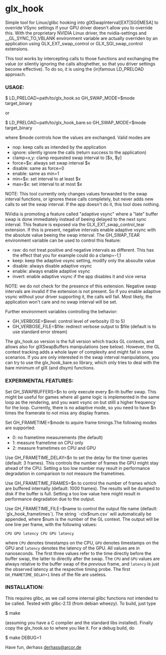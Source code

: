 glx_hook
========

Simple tool for Linux/glibc hooking into glXSwapInterval[EXT|SGI|MESA] to
override VSync settings if your GPU driver doesn't allow you to override
this. With the proprietary NVIDIA Linux driver, the nvidia-settings and
__GL_SYNC_TO_VBLANK environment variable are actually overriden by an
application using GLX_EXT_swap_control or GLX_SGI_swap_control extensions.

This tool works by intercepting calls to those functions and exchanging the
value (or silently ignoring the calls altoghether, so that you driver
settings become effective). To do so, it is using the (in)famous LD_PRELOAD
approach.

### USAGE:

$ LD_PRELOAD=path/to/glx_hook.so GH_SWAP_MODE=$mode target_binary

or

$ LD_PRELOAD=path/to/glx_hook_bare.so GH_SWAP_MODE=$mode target_binary

where $mode controls how the values are exchanged. Valid modes are
* nop: keep calls as intended by the application
* ignore: silently ignore the calls (return success to the application)
* clamp=$x,$y: clamp requested swap interval to [$x, $y]
* force=$x: always set swap interval $x
* disable: same as force=0
* enable: same as min=1
* min=$x: set interval to at least $x
* max=$x: set interval to at most $x

NOTE: This tool currently only changes values forwarded to the swap interval
functions, or ignores these calls completely, but never adds new calls
to set the swap interval. If the app doesn't do it, this tool does nothing.

NVidia is promoting a feature called "adaptive vsync" where a "late" buffer
swap is done immediately instead of beeing delayed to the next sync interval.
This feature is exposed via the GLX_EXT_swap_control_tear extension. If this
is present, negative intervals enable adaptive vsync with the absolute
value beeing the swap interval. The GH_SWAP_TEAR environment variable can
be used to control this feature: 

* raw: do not treat positive and negative intervals as different. This has
the effect that you for example could do a clamp=-1,1
* keep: keep the adaptive vsync setting, modify only the absoulte value
* disable: always disable adaptive vsync
* enable: always enable adaptive vsync
* invert: enable adaptive vsync if the app disables it and vice versa

NOTE: we do not check for the presence of this extension. Negative swap
intervals are invalid if the extension is not present. So if you enable
adaptive vsync without your driver supporting it, the calls will fail. Most
likely, the application won't care and no swap interval will be set.

Further environment variables controlling the behavior:
* GH_VERBOSE=$level: control level of verbosity (0 to 5)
* GH_VERBOSE_FILE=$file: redirect verbose output to $file (default is to use
			   standard error stream)

The glx_hook.so version is the full version which tracks GL contexts, and
allows also for glXSwapBuffers manipulations (see below). However, the GL
context tracking adds a whole layer of complexity and might fail in some
scenarios. If you are only interested in the swap interval manipulations,
you can try to use  the glx_hook_bare.so library, which only tries to deal
with the bare minimum of glX (and dlsym) functions.

### EXPERIMENTAL FEATURES:

Set GH_SWAPBUFFERS=$n to only execute every $n-th buffer swap. This might be
useful for games where all game logic is implemented in the same loop as
the rendering, and you want vsync on but stilll a higher frequency for the loop.
Currently, there is no adaptive mode, so you need to have $n times the framerate
to not miss any display frames.

Set GH_FRAMETIME=$mode to aquire frame timings.The following modes are
supported:
* 0: no frametime measurements (the default)
* 1: measure frametime on CPU only
* 2: measure frametimes on CPU and GPU

Use GH_FRAMETIME_DELAY=$n to set the delay for the timer queries (default: 3 frames).
This controls the number of frames the GPU might stay ahead of the CPU. Setting a
too low number may result in performance degradation in comparison to not measure
the frametimes.

Use GH_FRAMETIME_FRAMES=$n to control the number of frames which are buffered
internally (default: 1000 frames). The results will be dumped to disk if the buffer is full. Setting
a too low value here might result in performance degradation due to the output.

Use GH_FRAMETIME_FILE=$name to control the output file name (default:
`glx_hook_frametimes`). The string `-ctx$num.csv` will automatically be appended,
where $num is the number of the GL context. The output will be one line per frame,
with the following values:

    CPU GPU latency CPU GPU latency

where `CPU` denotes timestamps on the CPU, `GPU` denotes timestamps on the GPU
and `latency` denotes the latency of the GPU. All values are in nanoseconds.
The  first three values refer to the time directly before the buffer swap,
the latter to directly after the swap. The `CPU` and `GPU` values are always
relative to the buffer swap of the _previous_ frame, and `latency` is just
the observed latency at the respective timing probe. The first `GH_FRAMETIME_DELAY+1`
lines of the file are useless.

### INSTALLATION:

This requires glibc, as we call some internal glibc functions not intended to
be called. Tested with glibc-2.13 (from debian wheezy). To build, just type

$ make

(assuming you have a C compiler and the standard libs installed).
Finally copy the glx_hook.so to where you like it. For a debug build, do

$ make DEBUG=1

Have fun,
     derhass <derhass@arcor.de>

